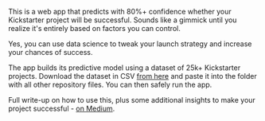 This is a web app that predicts with 80%+ confidence whether your Kickstarter project will be successful. Sounds like a gimmick until you realize it's entirely based on factors you can control. 

Yes, you can use data science to tweak your launch strategy and increase your chances of success.

The app builds its predictive model using a dataset of 25k+ Kickstarter projects. Download the dataset in CSV [from here](https://drive.google.com/file/d/1ffh8hKTIZgS3-cGkowuCPfC9I1AkgHFq/view?usp=drive_link) and paste it into the folder with all other repository files. You can then safely run the app.

Full write-up on how to use this, plus some additional insights to make your project successful - [on Medium](https://medium.com/@ivaylo.e.ivanov/the-kickstarter-codecracker-ml-project-d9bee877e76b).
